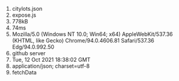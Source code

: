 1. citylots.json
2. expose.js
3. 778kB
4. 74ms
5. Mozilla/5.0 (Windows NT 10.0; Win64; x64) AppleWebKit/537.36 (KHTML, like Gecko) Chrome/94.0.4606.81 Safari/537.36 Edg/94.0.992.50
6. github server
7. Tue, 12 Oct 2021 18:38:02 GMT
8. application/json; charset=utf-8
9. fetchData
